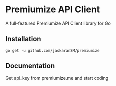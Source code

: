 # Premiumize API Client
A full-featured Premiumize API Client library for Go

## Installation
`
go get -u github.com/jaskaranSM/premiumize
`

## Documentation
Get api_key from premiumize.me and start coding
